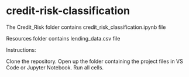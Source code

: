 # credit-risk-classification

The Credit_Risk folder contains credit_risk_classification.ipynb file

Resources folder contains lending_data.csv file

Instructions:

Clone the repository.
Open up the folder containing the project files in VS Code or Jupyter Notebook.
Run all cells.